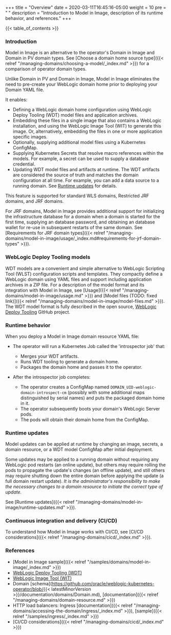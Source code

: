 +++
title = "Overview"
date = 2020-03-11T16:45:16-05:00
weight = 10
pre = "<b> </b>"
description = "Introduction to Model in Image, description of its runtime behavior, and references."
+++

{{< table_of_contents >}}

### Introduction

Model in Image is an alternative to the operator's Domain in Image and Domain in PV domain types. See [Choose a domain home source type]({{< relref "/managing-domains/choosing-a-model/_index.md" >}}) for a comparison of operator domain types.

Unlike Domain in PV and Domain in Image, Model in Image eliminates the need to pre-create your WebLogic domain home prior to deploying your Domain YAML file.

It enables:

 - Defining a WebLogic domain home configuration using WebLogic Deploy Tooling (WDT) model files and application archives.
 - Embedding these files in a single image that also contains a WebLogic installation,
   and using the WebLogic Image Tool (WIT) to generate this image. Or, alternatively,
   embedding the files in one or more application specific images.
 - Optionally, supplying additional model files using a Kubernetes ConfigMap.
 - Supplying Kubernetes Secrets that resolve macro references within the models.
   For example, a secret can be used to supply a database credential.
 - Updating WDT model files and artifacts at runtime. The WDT artifacts are considered the source of truth and matches the domain configuration at all time.  For example, you can add a data source
   to a running domain. See [Runtime updates](#runtime-updates) for details.

This feature is supported for standard WLS domains, Restricted JRF domains, and JRF domains.

For JRF domains, Model in Image provides additional support for initializing the infrastructure database for a 
domain when a domain is started for the first time, supplying an database password, and obtaining an database 
wallet for re-use in subsequent restarts of the same domain. See [Requirements for JRF domain types]({{< relref "/managing-domains/model-in-image/usage/_index.md#requirements-for-jrf-domain-types" >}}).

### WebLogic Deploy Tooling models

WDT models are a convenient and simple alternative to WebLogic Scripting Tool (WLST)
configuration scripts and templates.
They compactly define a WebLogic domain using YAML files and support including
application archives in a ZIP file. For a description of the model format
and its integration with Model in Image,
see [Usage]({{< relref "/managing-domains/model-in-image/usage.md" >}})
and [Model files (TODO: fixed link)]({{< relref "/managing-domains/model-in-image/model-files.md" >}}).
The WDT model format is fully described in the open source,
[WebLogic Deploy Tooling](https://oracle.github.io/weblogic-deploy-tooling/) GitHub project.

### Runtime behavior

When you deploy a Model in Image domain resource YAML file:

  - The operator will run a Kubernetes Job called the 'introspector job' that:
    - Merges your WDT artifacts.
    - Runs WDT tooling to generate a domain home.
    - Packages the domain home and passes it to the operator.

  - After the introspector job completes:
    - The operator creates a ConfigMap named `DOMAIN_UID-weblogic-domain-introspect-cm`
      (possibly with some additional maps distinguished by serial names) and puts the packaged domain home in it.
    - The operator subsequently boots your domain's WebLogic Server pods.
    - The pods will obtain their domain home from the ConfigMap.

### Runtime updates

Model updates can be applied at runtime by changing an image, secrets, a domain resource, or a WDT model ConfigMap after initial deployment.

Some updates may be applied to a running domain without requiring any WebLogic pod restarts (an online update),
but others may require rolling the pods to propagate the update's changes (an offline update),
and still others may require shutting down the entire domain before applying the update (a full domain restart update).
_It is the administrator's responsibility to make the necessary changes to a domain resource to initiate the correct type of update._

See [Runtime updates]({{< relref "/managing-domains/model-in-image/runtime-updates.md" >}}).

### Continuous integration and delivery (CI/CD)

To understand how Model in Image works with CI/CD, see [CI/CD considerations]({{< relref "/managing-domains/cicd/_index.md" >}}).

### References

 - [Model in Image sample]({{< relref "/samples/domains/model-in-image/_index.md" >}})
 - [WebLogic Deploy Tooling (WDT)](https://oracle.github.io/weblogic-deploy-tooling/)
 - [WebLogic Image Tool (WIT)](https://oracle.github.io/weblogic-image-tool/)
 - Domain [schema](https://github.com/oracle/weblogic-kubernetes-operator/blob/{{< latestMinorVersion >}}/documentation/domains/Domain.md), [documentation]({{< relref "/managing-domains/domain-resource.md" >}})
 - HTTP load balancers: Ingress [documentation]({{< relref "/managing-domains/accessing-the-domain/ingress/_index.md" >}}), [sample]({{< relref "/samples/ingress/_index.md" >}})
 - [CI/CD considerations]({{< relref "/managing-domains/cicd/_index.md" >}})
